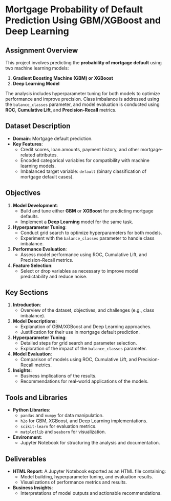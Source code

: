 # Mortgage Probability of Default Prediction Using GBM/XGBoost and Deep Learning

## Assignment Overview
This project involves predicting the **probability of mortgage default** using two machine learning models:
1. **Gradient Boosting Machine (GBM) or XGBoost**
2. **Deep Learning Model**

The analysis includes hyperparameter tuning for both models to optimize performance and improve precision. Class imbalance is addressed using the `balance_classes` parameter, and model evaluation is conducted using **ROC**, **Cumulative Lift**, and **Precision-Recall** metrics.

## Dataset Description
- **Domain**: Mortgage default prediction.
- **Key Features**:
  - Credit scores, loan amounts, payment history, and other mortgage-related attributes.
  - Encoded categorical variables for compatibility with machine learning models.
  - Imbalanced target variable: `default` (binary classification of mortgage default cases).

## Objectives
1. **Model Development**:
   - Build and tune either **GBM** or **XGBoost** for predicting mortgage defaults.
   - Implement a **Deep Learning** model for the same task.
2. **Hyperparameter Tuning**:
   - Conduct grid search to optimize hyperparameters for both models.
   - Experiment with the `balance_classes` parameter to handle class imbalance.
3. **Performance Evaluation**:
   - Assess model performance using ROC, Cumulative Lift, and Precision-Recall metrics.
4. **Feature Selection**:
   - Select or drop variables as necessary to improve model predictability and reduce noise.

## Key Sections
1. **Introduction**:
   - Overview of the dataset, objectives, and challenges (e.g., class imbalance).
2. **Model Descriptions**:
   - Explanation of GBM/XGBoost and Deep Learning approaches.
   - Justification for their use in mortgage default prediction.
3. **Hyperparameter Tuning**:
   - Detailed steps for grid search and parameter selection.
   - Exploration of the impact of the `balance_classes` parameter.
4. **Model Evaluation**:
   - Comparison of models using ROC, Cumulative Lift, and Precision-Recall metrics.
5. **Insights**:
   - Business implications of the results.
   - Recommendations for real-world applications of the models.

## Tools and Libraries
- **Python Libraries**:
  - `pandas` and `numpy` for data manipulation.
  - `h2o` for GBM, XGBoost, and Deep Learning implementations.
  - `scikit-learn` for evaluation metrics.
  - `matplotlib` and `seaborn` for visualization.
- **Environment**:
  - Jupyter Notebook for structuring the analysis and documentation.

## Deliverables
- **HTML Report**: A Jupyter Notebook exported as an HTML file containing:
  - Model building, hyperparameter tuning, and evaluation results.
  - Visualizations of performance metrics and results.
- **Business Insights**:
  - Interpretations of model outputs and actionable recommendations.

